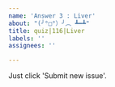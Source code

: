 ```yaml
---
name: 'Answer 3 : Liver'
about: "(╯°□°）╯︵ ┻━┻"
title: quiz|116|Liver
labels: ''
assignees: ''

---
```


Just click 'Submit new issue'.
